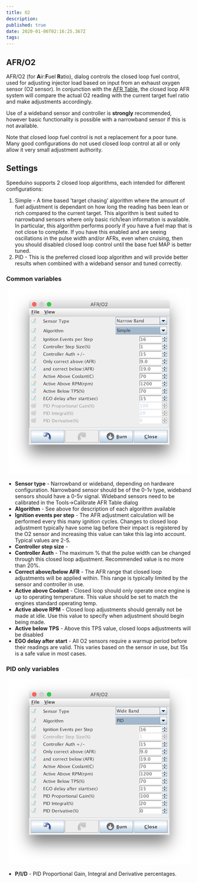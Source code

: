 ```yaml
---
title: O2
description: 
published: true
date: 2020-01-06T02:16:25.367Z
tags: 
---
```


AFR/O2
------

AFR/O2 (for **A**ir:**F**uel **R**atio), dialog controls the closed loop fuel control, used for adjusting injector load based on input from an exhaust oxygen sensor (O2 sensor). In conjunction with the [AFR Table](AFR_Table "wikilink"), the closed loop AFR system will compare the actual O2 reading with the current target fuel ratio and make adjustments accordingly.

Use of a wideband sensor and controller is **strongly** recommended, however basic functionality is possible with a narrowband sensor if this is not available.

Note that closed loop fuel control is not a replacement for a poor tune. Many good configurations do not used closed loop control at all or only allow it very small adjustment authority.

Settings
--------

Speeduino supports 2 closed loop algorithms, each intended for different configurations:

1.  Simple - A time based 'target chasing' algorithm where the amount of fuel adjustment is dependant on how long the reading has been lean or rich compared to the current target. This algorithm is best suited to narrowband sensors where only basic rich/lean information is available. In particular, this algorithm performs poorly if you have a fuel map that is not close to complete. If you have this enabled and are seeing oscillations in the pulse width and/or AFRs, even when cruising, then you should disabled closed loop control until the base fuel MAP is better tuned.
2.  PID - This is the preferred closed loop algorithm and will provide better results when combined with a wideband sensor and tuned correctly.

### Common variables

<center>
<img src="https://raw.githubusercontent.com/speeduino/wiki/master/tuning/o2_simple.png" />

</center>

-   **Sensor type** - Narrowband or wideband, depending on hardware configuration. Narrowband sensor should be of the 0-1v type, wideband sensors should have a 0-5v signal. Wideband sensors need to be calibrated in the Tools-&gt;Calibrate AFR Table dialog
-   **Algorithm** - See above for description of each algorithm available
-   **Ignition events per step** - The AFR adjustment calculation will be performed every this many ignition cycles. Changes to closed loop adjustment typically have some lag before their impact is registered by the O2 sensor and increasing this value can take this lag into account. Typical values are 2-5.
-   **Controller step size** -
-   **Controller Auth** - The maximum % that the pulse width can be changed through this closed loop adjustment. Recommended value is no more than 20%.
-   **Correct above/below AFR** - The AFR range that closed loop adjustments will be applied within. This range is typically limited by the sensor and controller in use.
-   **Active above Coolant** - Closed loop should only operate once engine is up to operating temperature. This value should be set to match the engines standard operating temp.
-   **Active above RPM** - Closed loop adjustments should genrally not be made at idle. Use this value to specify when adjustment should begin being made.
-   **Active below TPS** - Above this TPS value, closed loops adjustments will be disabled
-   **EGO delay after start** - All O2 sensors require a warmup period before their readings are valid. This varies based on the sensor in use, but 15s is a safe value in most cases.

### PID only variables

<center>
<img src="https://raw.githubusercontent.com/speeduino/wiki/master/tuning/o2_pid.png" />
</center>

-   **P/I/D** - PID Proportional Gain, Integral and Derivative percentages.
